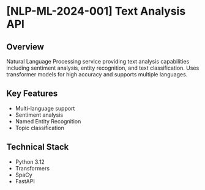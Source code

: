 # [NLP-ML-2024-001] Text Analysis API

## Overview
Natural Language Processing service providing text analysis capabilities including sentiment analysis, entity recognition, and text classification. Uses transformer models for high accuracy and supports multiple languages.

## Key Features
- Multi-language support
- Sentiment analysis
- Named Entity Recognition
- Topic classification

## Technical Stack
- Python 3.12
- Transformers
- SpaCy
- FastAPI
